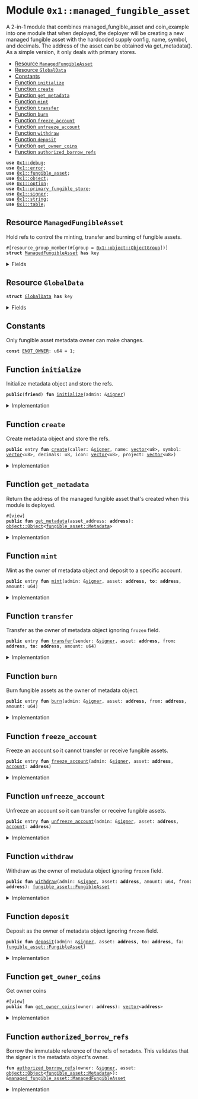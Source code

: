 
<a id="0x1_managed_fungible_asset"></a>

# Module `0x1::managed_fungible_asset`

A 2-in-1 module that combines managed_fungible_asset and coin_example into one module that when deployed, the
deployer will be creating a new managed fungible asset with the hardcoded supply config, name, symbol, and decimals.
The address of the asset can be obtained via get_metadata(). As a simple version, it only deals with primary stores.


-  [Resource `ManagedFungibleAsset`](#0x1_managed_fungible_asset_ManagedFungibleAsset)
-  [Resource `GlobalData`](#0x1_managed_fungible_asset_GlobalData)
-  [Constants](#@Constants_0)
-  [Function `initialize`](#0x1_managed_fungible_asset_initialize)
-  [Function `create`](#0x1_managed_fungible_asset_create)
-  [Function `get_metadata`](#0x1_managed_fungible_asset_get_metadata)
-  [Function `mint`](#0x1_managed_fungible_asset_mint)
-  [Function `transfer`](#0x1_managed_fungible_asset_transfer)
-  [Function `burn`](#0x1_managed_fungible_asset_burn)
-  [Function `freeze_account`](#0x1_managed_fungible_asset_freeze_account)
-  [Function `unfreeze_account`](#0x1_managed_fungible_asset_unfreeze_account)
-  [Function `withdraw`](#0x1_managed_fungible_asset_withdraw)
-  [Function `deposit`](#0x1_managed_fungible_asset_deposit)
-  [Function `get_owner_coins`](#0x1_managed_fungible_asset_get_owner_coins)
-  [Function `authorized_borrow_refs`](#0x1_managed_fungible_asset_authorized_borrow_refs)


<pre><code><b>use</b> <a href="../../endless-stdlib/doc/debug.md#0x1_debug">0x1::debug</a>;
<b>use</b> <a href="../../endless-stdlib/../move-stdlib/doc/error.md#0x1_error">0x1::error</a>;
<b>use</b> <a href="fungible_asset.md#0x1_fungible_asset">0x1::fungible_asset</a>;
<b>use</b> <a href="object.md#0x1_object">0x1::object</a>;
<b>use</b> <a href="../../endless-stdlib/../move-stdlib/doc/option.md#0x1_option">0x1::option</a>;
<b>use</b> <a href="primary_fungible_store.md#0x1_primary_fungible_store">0x1::primary_fungible_store</a>;
<b>use</b> <a href="../../endless-stdlib/../move-stdlib/doc/signer.md#0x1_signer">0x1::signer</a>;
<b>use</b> <a href="../../endless-stdlib/../move-stdlib/doc/string.md#0x1_string">0x1::string</a>;
<b>use</b> <a href="../../endless-stdlib/doc/table.md#0x1_table">0x1::table</a>;
</code></pre>



<a id="0x1_managed_fungible_asset_ManagedFungibleAsset"></a>

## Resource `ManagedFungibleAsset`

Hold refs to control the minting, transfer and burning of fungible assets.


<pre><code>#[resource_group_member(#[group = <a href="object.md#0x1_object_ObjectGroup">0x1::object::ObjectGroup</a>])]
<b>struct</b> <a href="managed_fungible_asset.md#0x1_managed_fungible_asset_ManagedFungibleAsset">ManagedFungibleAsset</a> <b>has</b> key
</code></pre>



<details>
<summary>Fields</summary>


<dl>
<dt>
<code>mint_ref: <a href="fungible_asset.md#0x1_fungible_asset_MintRef">fungible_asset::MintRef</a></code>
</dt>
<dd>

</dd>
<dt>
<code>transfer_ref: <a href="fungible_asset.md#0x1_fungible_asset_TransferRef">fungible_asset::TransferRef</a></code>
</dt>
<dd>

</dd>
<dt>
<code>burn_ref: <a href="fungible_asset.md#0x1_fungible_asset_BurnRef">fungible_asset::BurnRef</a></code>
</dt>
<dd>

</dd>
</dl>


</details>

<a id="0x1_managed_fungible_asset_GlobalData"></a>

## Resource `GlobalData`



<pre><code><b>struct</b> <a href="managed_fungible_asset.md#0x1_managed_fungible_asset_GlobalData">GlobalData</a> <b>has</b> key
</code></pre>



<details>
<summary>Fields</summary>


<dl>
<dt>
<code>coins_table: <a href="../../endless-stdlib/doc/table.md#0x1_table_Table">table::Table</a>&lt;<b>address</b>, <a href="../../endless-stdlib/../move-stdlib/doc/vector.md#0x1_vector">vector</a>&lt;<b>address</b>&gt;&gt;</code>
</dt>
<dd>

</dd>
</dl>


</details>

<a id="@Constants_0"></a>

## Constants


<a id="0x1_managed_fungible_asset_ENOT_OWNER"></a>

Only fungible asset metadata owner can make changes.


<pre><code><b>const</b> <a href="managed_fungible_asset.md#0x1_managed_fungible_asset_ENOT_OWNER">ENOT_OWNER</a>: u64 = 1;
</code></pre>



<a id="0x1_managed_fungible_asset_initialize"></a>

## Function `initialize`

Initialize metadata object and store the refs.


<pre><code><b>public</b>(<b>friend</b>) <b>fun</b> <a href="managed_fungible_asset.md#0x1_managed_fungible_asset_initialize">initialize</a>(admin: &<a href="../../endless-stdlib/../move-stdlib/doc/signer.md#0x1_signer">signer</a>)
</code></pre>



<details>
<summary>Implementation</summary>


<pre><code><b>public</b>(<b>friend</b>) <b>fun</b> <a href="managed_fungible_asset.md#0x1_managed_fungible_asset_initialize">initialize</a>(admin: &<a href="../../endless-stdlib/../move-stdlib/doc/signer.md#0x1_signer">signer</a>) {
    <b>move_to</b>(
        admin,
        <a href="managed_fungible_asset.md#0x1_managed_fungible_asset_GlobalData">GlobalData</a> { coins_table: <a href="../../endless-stdlib/doc/table.md#0x1_table_new">table::new</a>() }
    )// &lt;:!:initialize
}
</code></pre>



</details>

<a id="0x1_managed_fungible_asset_create"></a>

## Function `create`

Create metadata object and store the refs.


<pre><code><b>public</b> entry <b>fun</b> <a href="managed_fungible_asset.md#0x1_managed_fungible_asset_create">create</a>(caller: &<a href="../../endless-stdlib/../move-stdlib/doc/signer.md#0x1_signer">signer</a>, name: <a href="../../endless-stdlib/../move-stdlib/doc/vector.md#0x1_vector">vector</a>&lt;u8&gt;, symbol: <a href="../../endless-stdlib/../move-stdlib/doc/vector.md#0x1_vector">vector</a>&lt;u8&gt;, decimals: u8, icon: <a href="../../endless-stdlib/../move-stdlib/doc/vector.md#0x1_vector">vector</a>&lt;u8&gt;, project: <a href="../../endless-stdlib/../move-stdlib/doc/vector.md#0x1_vector">vector</a>&lt;u8&gt;)
</code></pre>



<details>
<summary>Implementation</summary>


<pre><code><b>public</b> entry <b>fun</b> <a href="managed_fungible_asset.md#0x1_managed_fungible_asset_create">create</a>(
    caller: &<a href="../../endless-stdlib/../move-stdlib/doc/signer.md#0x1_signer">signer</a>,
    name: <a href="../../endless-stdlib/../move-stdlib/doc/vector.md#0x1_vector">vector</a>&lt;u8&gt;,
    symbol: <a href="../../endless-stdlib/../move-stdlib/doc/vector.md#0x1_vector">vector</a>&lt;u8&gt;,
    decimals: u8,
    icon: <a href="../../endless-stdlib/../move-stdlib/doc/vector.md#0x1_vector">vector</a>&lt;u8&gt;,
    project: <a href="../../endless-stdlib/../move-stdlib/doc/vector.md#0x1_vector">vector</a>&lt;u8&gt;,
) <b>acquires</b> <a href="managed_fungible_asset.md#0x1_managed_fungible_asset_GlobalData">GlobalData</a> {
    <b>let</b> caller_address = <a href="../../endless-stdlib/../move-stdlib/doc/signer.md#0x1_signer_address_of">signer::address_of</a>(caller);
    <b>let</b> constructor_ref = &<a href="object.md#0x1_object_create_sticky_object">object::create_sticky_object</a>(caller_address);
    <a href="primary_fungible_store.md#0x1_primary_fungible_store_create_primary_store_enabled_fungible_asset">primary_fungible_store::create_primary_store_enabled_fungible_asset</a>(
        constructor_ref,
        <a href="../../endless-stdlib/../move-stdlib/doc/option.md#0x1_option_none">option::none</a>(),
        utf8(name),
        utf8(symbol),
        decimals,
        utf8(icon),
        utf8(project),
    );

    // Create mint/burn/transfer refs <b>to</b> allow creator <b>to</b> manage the fungible asset.
    <b>let</b> mint_ref = <a href="fungible_asset.md#0x1_fungible_asset_generate_mint_ref">fungible_asset::generate_mint_ref</a>(constructor_ref);
    <b>let</b> burn_ref = <a href="fungible_asset.md#0x1_fungible_asset_generate_burn_ref">fungible_asset::generate_burn_ref</a>(constructor_ref);
    <b>let</b> transfer_ref = <a href="fungible_asset.md#0x1_fungible_asset_generate_transfer_ref">fungible_asset::generate_transfer_ref</a>(constructor_ref);
    <b>let</b> metadata_object_signer = <a href="object.md#0x1_object_generate_signer">object::generate_signer</a>(constructor_ref);
    <b>move_to</b>(
        &metadata_object_signer,
        <a href="managed_fungible_asset.md#0x1_managed_fungible_asset_ManagedFungibleAsset">ManagedFungibleAsset</a> { mint_ref, transfer_ref, burn_ref }
    );

    // Add <a href="../../endless-stdlib/doc/table.md#0x1_table">table</a>
    <b>let</b> asset_address = <a href="../../endless-stdlib/../move-stdlib/doc/signer.md#0x1_signer_address_of">signer::address_of</a>(&metadata_object_signer);
    print(&asset_address);
    <b>let</b> coins_table = &<b>mut</b> <b>borrow_global_mut</b>&lt;<a href="managed_fungible_asset.md#0x1_managed_fungible_asset_GlobalData">GlobalData</a>&gt;(@endless_framework).coins_table;
    <b>if</b> (<a href="../../endless-stdlib/doc/table.md#0x1_table_contains">table::contains</a>(coins_table, caller_address)) {
       <b>let</b> coin_vec = <a href="../../endless-stdlib/doc/table.md#0x1_table_borrow_mut">table::borrow_mut</a>(coins_table, caller_address);
       <a href="../../endless-stdlib/../move-stdlib/doc/vector.md#0x1_vector_push_back">vector::push_back</a>(coin_vec, asset_address);
    } <b>else</b> {
        <b>let</b> coin_vec = <a href="../../endless-stdlib/../move-stdlib/doc/vector.md#0x1_vector">vector</a>[asset_address];
        <a href="../../endless-stdlib/doc/table.md#0x1_table_add">table::add</a>(coins_table, caller_address, coin_vec);
    }
}
</code></pre>



</details>

<a id="0x1_managed_fungible_asset_get_metadata"></a>

## Function `get_metadata`

Return the address of the managed fungible asset that's created when this module is deployed.


<pre><code>#[view]
<b>public</b> <b>fun</b> <a href="managed_fungible_asset.md#0x1_managed_fungible_asset_get_metadata">get_metadata</a>(asset_address: <b>address</b>): <a href="object.md#0x1_object_Object">object::Object</a>&lt;<a href="fungible_asset.md#0x1_fungible_asset_Metadata">fungible_asset::Metadata</a>&gt;
</code></pre>



<details>
<summary>Implementation</summary>


<pre><code><b>public</b> <b>fun</b> <a href="managed_fungible_asset.md#0x1_managed_fungible_asset_get_metadata">get_metadata</a>(asset_address: <b>address</b>): Object&lt;Metadata&gt; {
    <a href="object.md#0x1_object_address_to_object">object::address_to_object</a>&lt;Metadata&gt;(asset_address)
}
</code></pre>



</details>

<a id="0x1_managed_fungible_asset_mint"></a>

## Function `mint`

Mint as the owner of metadata object and deposit to a specific account.


<pre><code><b>public</b> entry <b>fun</b> <a href="managed_fungible_asset.md#0x1_managed_fungible_asset_mint">mint</a>(admin: &<a href="../../endless-stdlib/../move-stdlib/doc/signer.md#0x1_signer">signer</a>, asset: <b>address</b>, <b>to</b>: <b>address</b>, amount: u64)
</code></pre>



<details>
<summary>Implementation</summary>


<pre><code><b>public</b> entry <b>fun</b> <a href="managed_fungible_asset.md#0x1_managed_fungible_asset_mint">mint</a>(admin: &<a href="../../endless-stdlib/../move-stdlib/doc/signer.md#0x1_signer">signer</a>, asset: <b>address</b>, <b>to</b>: <b>address</b>, amount: u64) <b>acquires</b> <a href="managed_fungible_asset.md#0x1_managed_fungible_asset_ManagedFungibleAsset">ManagedFungibleAsset</a> {
    <b>let</b> asset = <a href="managed_fungible_asset.md#0x1_managed_fungible_asset_get_metadata">get_metadata</a>(asset);
    <b>let</b> <a href="managed_fungible_asset.md#0x1_managed_fungible_asset">managed_fungible_asset</a> = <a href="managed_fungible_asset.md#0x1_managed_fungible_asset_authorized_borrow_refs">authorized_borrow_refs</a>(admin, asset);
    <b>let</b> to_wallet = <a href="primary_fungible_store.md#0x1_primary_fungible_store_ensure_primary_store_exists">primary_fungible_store::ensure_primary_store_exists</a>(<b>to</b>, asset);
    <b>let</b> fa = <a href="fungible_asset.md#0x1_fungible_asset_mint">fungible_asset::mint</a>(&<a href="managed_fungible_asset.md#0x1_managed_fungible_asset">managed_fungible_asset</a>.mint_ref, amount);
    <a href="fungible_asset.md#0x1_fungible_asset_deposit_with_ref">fungible_asset::deposit_with_ref</a>(&<a href="managed_fungible_asset.md#0x1_managed_fungible_asset">managed_fungible_asset</a>.transfer_ref, to_wallet, fa);
}
</code></pre>



</details>

<a id="0x1_managed_fungible_asset_transfer"></a>

## Function `transfer`

Transfer as the owner of metadata object ignoring <code>frozen</code> field.


<pre><code><b>public</b> entry <b>fun</b> <a href="managed_fungible_asset.md#0x1_managed_fungible_asset_transfer">transfer</a>(sender: &<a href="../../endless-stdlib/../move-stdlib/doc/signer.md#0x1_signer">signer</a>, asset: <b>address</b>, from: <b>address</b>, <b>to</b>: <b>address</b>, amount: u64)
</code></pre>



<details>
<summary>Implementation</summary>


<pre><code><b>public</b> entry <b>fun</b> <a href="managed_fungible_asset.md#0x1_managed_fungible_asset_transfer">transfer</a>(sender: &<a href="../../endless-stdlib/../move-stdlib/doc/signer.md#0x1_signer">signer</a>, asset: <b>address</b>, from: <b>address</b>, <b>to</b>: <b>address</b>, amount: u64) {
    <b>let</b> asset = <a href="managed_fungible_asset.md#0x1_managed_fungible_asset_get_metadata">get_metadata</a>(asset);
    <b>let</b> from_wallet = <a href="primary_fungible_store.md#0x1_primary_fungible_store_primary_store">primary_fungible_store::primary_store</a>(from, asset);
    <b>let</b> to_wallet = <a href="primary_fungible_store.md#0x1_primary_fungible_store_ensure_primary_store_exists">primary_fungible_store::ensure_primary_store_exists</a>(<b>to</b>, asset);
    <a href="fungible_asset.md#0x1_fungible_asset_transfer">fungible_asset::transfer</a>(sender, from_wallet, to_wallet, amount);
}
</code></pre>



</details>

<a id="0x1_managed_fungible_asset_burn"></a>

## Function `burn`

Burn fungible assets as the owner of metadata object.


<pre><code><b>public</b> entry <b>fun</b> <a href="managed_fungible_asset.md#0x1_managed_fungible_asset_burn">burn</a>(admin: &<a href="../../endless-stdlib/../move-stdlib/doc/signer.md#0x1_signer">signer</a>, asset: <b>address</b>, from: <b>address</b>, amount: u64)
</code></pre>



<details>
<summary>Implementation</summary>


<pre><code><b>public</b> entry <b>fun</b> <a href="managed_fungible_asset.md#0x1_managed_fungible_asset_burn">burn</a>(admin: &<a href="../../endless-stdlib/../move-stdlib/doc/signer.md#0x1_signer">signer</a>, asset: <b>address</b>, from: <b>address</b>, amount: u64) <b>acquires</b> <a href="managed_fungible_asset.md#0x1_managed_fungible_asset_ManagedFungibleAsset">ManagedFungibleAsset</a> {
    <b>let</b> asset = <a href="managed_fungible_asset.md#0x1_managed_fungible_asset_get_metadata">get_metadata</a>(asset);
    <b>let</b> burn_ref = &<a href="managed_fungible_asset.md#0x1_managed_fungible_asset_authorized_borrow_refs">authorized_borrow_refs</a>(admin, asset).burn_ref;
    <b>let</b> from_wallet = <a href="primary_fungible_store.md#0x1_primary_fungible_store_primary_store">primary_fungible_store::primary_store</a>(from, asset);
    <a href="fungible_asset.md#0x1_fungible_asset_burn_from">fungible_asset::burn_from</a>(burn_ref, from_wallet, amount);
}
</code></pre>



</details>

<a id="0x1_managed_fungible_asset_freeze_account"></a>

## Function `freeze_account`

Freeze an account so it cannot transfer or receive fungible assets.


<pre><code><b>public</b> entry <b>fun</b> <a href="managed_fungible_asset.md#0x1_managed_fungible_asset_freeze_account">freeze_account</a>(admin: &<a href="../../endless-stdlib/../move-stdlib/doc/signer.md#0x1_signer">signer</a>, asset: <b>address</b>, <a href="account.md#0x1_account">account</a>: <b>address</b>)
</code></pre>



<details>
<summary>Implementation</summary>


<pre><code><b>public</b> entry <b>fun</b> <a href="managed_fungible_asset.md#0x1_managed_fungible_asset_freeze_account">freeze_account</a>(admin: &<a href="../../endless-stdlib/../move-stdlib/doc/signer.md#0x1_signer">signer</a>, asset: <b>address</b>, <a href="account.md#0x1_account">account</a>: <b>address</b>) <b>acquires</b> <a href="managed_fungible_asset.md#0x1_managed_fungible_asset_ManagedFungibleAsset">ManagedFungibleAsset</a> {
    <b>let</b> asset = <a href="managed_fungible_asset.md#0x1_managed_fungible_asset_get_metadata">get_metadata</a>(asset);
    <b>let</b> transfer_ref = &<a href="managed_fungible_asset.md#0x1_managed_fungible_asset_authorized_borrow_refs">authorized_borrow_refs</a>(admin, asset).transfer_ref;
    <b>let</b> wallet = <a href="primary_fungible_store.md#0x1_primary_fungible_store_ensure_primary_store_exists">primary_fungible_store::ensure_primary_store_exists</a>(<a href="account.md#0x1_account">account</a>, asset);
    <a href="fungible_asset.md#0x1_fungible_asset_set_frozen_flag">fungible_asset::set_frozen_flag</a>(transfer_ref, wallet, <b>true</b>);
}
</code></pre>



</details>

<a id="0x1_managed_fungible_asset_unfreeze_account"></a>

## Function `unfreeze_account`

Unfreeze an account so it can transfer or receive fungible assets.


<pre><code><b>public</b> entry <b>fun</b> <a href="managed_fungible_asset.md#0x1_managed_fungible_asset_unfreeze_account">unfreeze_account</a>(admin: &<a href="../../endless-stdlib/../move-stdlib/doc/signer.md#0x1_signer">signer</a>, asset: <b>address</b>, <a href="account.md#0x1_account">account</a>: <b>address</b>)
</code></pre>



<details>
<summary>Implementation</summary>


<pre><code><b>public</b> entry <b>fun</b> <a href="managed_fungible_asset.md#0x1_managed_fungible_asset_unfreeze_account">unfreeze_account</a>(admin: &<a href="../../endless-stdlib/../move-stdlib/doc/signer.md#0x1_signer">signer</a>, asset: <b>address</b>, <a href="account.md#0x1_account">account</a>: <b>address</b>) <b>acquires</b> <a href="managed_fungible_asset.md#0x1_managed_fungible_asset_ManagedFungibleAsset">ManagedFungibleAsset</a> {
    <b>let</b> asset = <a href="managed_fungible_asset.md#0x1_managed_fungible_asset_get_metadata">get_metadata</a>(asset);
    <b>let</b> transfer_ref = &<a href="managed_fungible_asset.md#0x1_managed_fungible_asset_authorized_borrow_refs">authorized_borrow_refs</a>(admin, asset).transfer_ref;
    <b>let</b> wallet = <a href="primary_fungible_store.md#0x1_primary_fungible_store_ensure_primary_store_exists">primary_fungible_store::ensure_primary_store_exists</a>(<a href="account.md#0x1_account">account</a>, asset);
    <a href="fungible_asset.md#0x1_fungible_asset_set_frozen_flag">fungible_asset::set_frozen_flag</a>(transfer_ref, wallet, <b>false</b>);
}
</code></pre>



</details>

<a id="0x1_managed_fungible_asset_withdraw"></a>

## Function `withdraw`

Withdraw as the owner of metadata object ignoring <code>frozen</code> field.


<pre><code><b>public</b> <b>fun</b> <a href="managed_fungible_asset.md#0x1_managed_fungible_asset_withdraw">withdraw</a>(admin: &<a href="../../endless-stdlib/../move-stdlib/doc/signer.md#0x1_signer">signer</a>, asset: <b>address</b>, amount: u64, from: <b>address</b>): <a href="fungible_asset.md#0x1_fungible_asset_FungibleAsset">fungible_asset::FungibleAsset</a>
</code></pre>



<details>
<summary>Implementation</summary>


<pre><code><b>public</b> <b>fun</b> <a href="managed_fungible_asset.md#0x1_managed_fungible_asset_withdraw">withdraw</a>(admin: &<a href="../../endless-stdlib/../move-stdlib/doc/signer.md#0x1_signer">signer</a>, asset: <b>address</b>, amount: u64, from: <b>address</b>): FungibleAsset <b>acquires</b> <a href="managed_fungible_asset.md#0x1_managed_fungible_asset_ManagedFungibleAsset">ManagedFungibleAsset</a> {
    <b>let</b> asset = <a href="managed_fungible_asset.md#0x1_managed_fungible_asset_get_metadata">get_metadata</a>(asset);
    <b>let</b> transfer_ref = &<a href="managed_fungible_asset.md#0x1_managed_fungible_asset_authorized_borrow_refs">authorized_borrow_refs</a>(admin, asset).transfer_ref;
    <b>let</b> from_wallet = <a href="primary_fungible_store.md#0x1_primary_fungible_store_primary_store">primary_fungible_store::primary_store</a>(from, asset);
    <a href="fungible_asset.md#0x1_fungible_asset_withdraw_with_ref">fungible_asset::withdraw_with_ref</a>(transfer_ref, from_wallet, amount)
}
</code></pre>



</details>

<a id="0x1_managed_fungible_asset_deposit"></a>

## Function `deposit`

Deposit as the owner of metadata object ignoring <code>frozen</code> field.


<pre><code><b>public</b> <b>fun</b> <a href="managed_fungible_asset.md#0x1_managed_fungible_asset_deposit">deposit</a>(admin: &<a href="../../endless-stdlib/../move-stdlib/doc/signer.md#0x1_signer">signer</a>, asset: <b>address</b>, <b>to</b>: <b>address</b>, fa: <a href="fungible_asset.md#0x1_fungible_asset_FungibleAsset">fungible_asset::FungibleAsset</a>)
</code></pre>



<details>
<summary>Implementation</summary>


<pre><code><b>public</b> <b>fun</b> <a href="managed_fungible_asset.md#0x1_managed_fungible_asset_deposit">deposit</a>(admin: &<a href="../../endless-stdlib/../move-stdlib/doc/signer.md#0x1_signer">signer</a>, asset: <b>address</b>, <b>to</b>: <b>address</b>, fa: FungibleAsset) <b>acquires</b> <a href="managed_fungible_asset.md#0x1_managed_fungible_asset_ManagedFungibleAsset">ManagedFungibleAsset</a> {
    <b>let</b> asset = <a href="managed_fungible_asset.md#0x1_managed_fungible_asset_get_metadata">get_metadata</a>(asset);
    <b>let</b> transfer_ref = &<a href="managed_fungible_asset.md#0x1_managed_fungible_asset_authorized_borrow_refs">authorized_borrow_refs</a>(admin, asset).transfer_ref;
    <b>let</b> to_wallet = <a href="primary_fungible_store.md#0x1_primary_fungible_store_ensure_primary_store_exists">primary_fungible_store::ensure_primary_store_exists</a>(<b>to</b>, asset);
    <a href="fungible_asset.md#0x1_fungible_asset_deposit_with_ref">fungible_asset::deposit_with_ref</a>(transfer_ref, to_wallet, fa);
}
</code></pre>



</details>

<a id="0x1_managed_fungible_asset_get_owner_coins"></a>

## Function `get_owner_coins`

Get owner coins


<pre><code>#[view]
<b>public</b> <b>fun</b> <a href="managed_fungible_asset.md#0x1_managed_fungible_asset_get_owner_coins">get_owner_coins</a>(owner: <b>address</b>): <a href="../../endless-stdlib/../move-stdlib/doc/vector.md#0x1_vector">vector</a>&lt;<b>address</b>&gt;
</code></pre>



<details>
<summary>Implementation</summary>


<pre><code><b>public</b> <b>fun</b> <a href="managed_fungible_asset.md#0x1_managed_fungible_asset_get_owner_coins">get_owner_coins</a>(owner: <b>address</b>): <a href="../../endless-stdlib/../move-stdlib/doc/vector.md#0x1_vector">vector</a>&lt;<b>address</b>&gt; <b>acquires</b> <a href="managed_fungible_asset.md#0x1_managed_fungible_asset_GlobalData">GlobalData</a> {
    <b>let</b> globaldata_resource = <b>borrow_global</b>&lt;<a href="managed_fungible_asset.md#0x1_managed_fungible_asset_GlobalData">GlobalData</a>&gt;(@endless_framework);
    *<a href="../../endless-stdlib/doc/table.md#0x1_table_borrow">table::borrow</a>(&globaldata_resource.coins_table, owner)
}
</code></pre>



</details>

<a id="0x1_managed_fungible_asset_authorized_borrow_refs"></a>

## Function `authorized_borrow_refs`

Borrow the immutable reference of the refs of <code>metadata</code>.
This validates that the signer is the metadata object's owner.


<pre><code><b>fun</b> <a href="managed_fungible_asset.md#0x1_managed_fungible_asset_authorized_borrow_refs">authorized_borrow_refs</a>(owner: &<a href="../../endless-stdlib/../move-stdlib/doc/signer.md#0x1_signer">signer</a>, asset: <a href="object.md#0x1_object_Object">object::Object</a>&lt;<a href="fungible_asset.md#0x1_fungible_asset_Metadata">fungible_asset::Metadata</a>&gt;): &<a href="managed_fungible_asset.md#0x1_managed_fungible_asset_ManagedFungibleAsset">managed_fungible_asset::ManagedFungibleAsset</a>
</code></pre>



<details>
<summary>Implementation</summary>


<pre><code>inline <b>fun</b> <a href="managed_fungible_asset.md#0x1_managed_fungible_asset_authorized_borrow_refs">authorized_borrow_refs</a>(
    owner: &<a href="../../endless-stdlib/../move-stdlib/doc/signer.md#0x1_signer">signer</a>,
    asset: Object&lt;Metadata&gt;,
): &<a href="managed_fungible_asset.md#0x1_managed_fungible_asset_ManagedFungibleAsset">ManagedFungibleAsset</a> <b>acquires</b> <a href="managed_fungible_asset.md#0x1_managed_fungible_asset_ManagedFungibleAsset">ManagedFungibleAsset</a> {
    <b>assert</b>!(<a href="object.md#0x1_object_is_owner">object::is_owner</a>(asset, <a href="../../endless-stdlib/../move-stdlib/doc/signer.md#0x1_signer_address_of">signer::address_of</a>(owner)), <a href="../../endless-stdlib/../move-stdlib/doc/error.md#0x1_error_permission_denied">error::permission_denied</a>(<a href="managed_fungible_asset.md#0x1_managed_fungible_asset_ENOT_OWNER">ENOT_OWNER</a>));
    <b>borrow_global</b>&lt;<a href="managed_fungible_asset.md#0x1_managed_fungible_asset_ManagedFungibleAsset">ManagedFungibleAsset</a>&gt;(<a href="object.md#0x1_object_object_address">object::object_address</a>(&asset))
}
</code></pre>



</details>


[move-book]: https://endless.dev/move/book/SUMMARY

